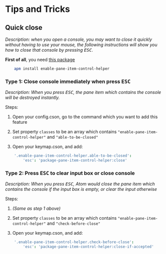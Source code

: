 
# Tips and Tricks

## Quick close

*Description: when you open a console, you may want to close it quickly without having to use your mouse, the following instructions will show you how to close that console by pressing <kbd>ESC</kbd>.*

**First of all**, you need [this package](https://atom.io/packages/enable-pane-item-control-helper)
```bash
	apm install enable-pane-item-control-helper
```

### Type 1: Close console immediately when press <kbd>ESC</kbd>

*Description: When you press <kbd>ESC</kbd>, the pane item which contains the console will be destroyed instantly.*

Steps:

1. Open your config.cson, go to the command which you want to add this feature

2. Set property `classes` to be an array which contains `"enable-pane-item-control-helper"` and `"able-to-be-closed"`

3. Open your keymap.cson, and add:
```coffeescript
	'.enable-pane-item-control-helper.able-to-be-closed':
		'esc': 'package-pane-item-control-helper:close'
```

### Type 2: Press <kbd>ESC</kbd> to clear input box or close console

*Description: When you press <kbd>ESC</kbd>, Atom would close the pane item which contains the console if the input box is empty, or clear the input otherwise*

Steps:

1. *(Same as step 1 above)*

2. Set property `classes` to be an array which contains `"enable-pane-item-control-helper"` and `"check-before-close"`

3. Open your keymap.cson, and add:
```coffeescript
	'.enable-pane-item-control-helper.check-before-close':
		'esc': 'package-pane-item-control-helper:close-if-accepted'
```

